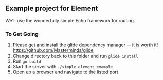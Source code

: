 ## Example project for Element

We'll use the wonderfully simple Echo framework for routing.

### To Get Going
1. Please get and install the glide dependency manager -- it is worth it! https://github.com/Masterminds/glide
2. Change directory back to this folder and run `glide install`
3. Run `go build`
4. Start the server with `./simple_element_example`
5. Open up a browser and navigate to the listed port
